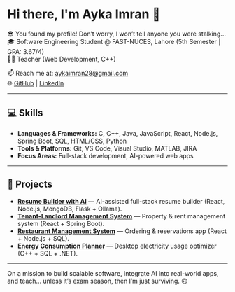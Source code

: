 # Hi there, I'm Ayka Imran 👋  

😎 You found my profile! Don’t worry, I won’t tell anyone you were stalking...  
🎓 Software Engineering Student @ FAST-NUCES, Lahore (5th Semester | GPA: 3.67/4)  
👩‍🏫 Teacher (Web Development, C++)  

📫 Reach me at: [aykaimran28@gmail.com](mailto:aykaimran28@gmail.com)  
🌐 [GitHub](https://github.com/aykaimran) | [LinkedIn](https://www.linkedin.com/in/ayka-imran)  

---

## 💻 Skills
- **Languages & Frameworks:** C, C++, Java, JavaScript, React, Node.js, Spring Boot, SQL, HTML/CSS, Python  
- **Tools & Platforms:** Git, VS Code, Visual Studio, MATLAB, JIRA  
- **Focus Areas:** Full-stack development, AI-powered web apps 

---

## 🚀 Projects
- **[Resume Builder with AI](https://github.com/aykaimran/ResumeBuilder.git)** — AI-assisted full-stack resume builder (React, Node.js, MongoDB, Flask + Ollama).  
- **[Tenant-Landlord Management System](https://github.com/aykaimran/Tenant-Landlord-Management-System.git)** — Property & rent management system (React + Spring Boot).  
- **[Restaurant Management System](https://github.com/aykaimran/Restaurant-management-system.git)** — Ordering & reservations app (React + Node.js + SQL).  
- **[Energy Consumption Planner](https://github.com/aykaimran/Electricity-Usage-Scheduler.git)** — Desktop electricity usage optimizer (C++ + SQL + .NET).  

---

On a mission to build scalable software, integrate AI into real-world apps, and teach… unless it’s exam season, then I’m just surviving. 🙃  

